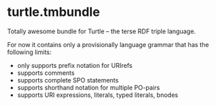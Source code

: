 turtle.tmbundle
===============

Totally awesome bundle for Turtle – the terse RDF triple language.

For now it contains only a provisionally language grammar that has the following limits:

+ only supports prefix notation for URIrefs
+ supports comments
+ supports complete SPO statements
+ supports shorthand notation for multiple PO-pairs
+ supports URI expressions, literals, typed literals, bnodes

